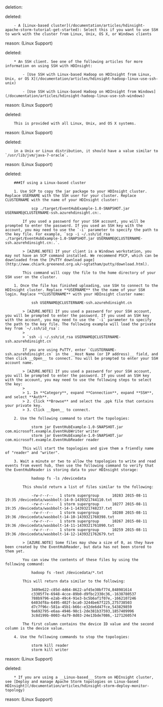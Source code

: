 deletion:

deleted:

		- A [Linux-based cluster](/documentation/articles/hdinsight-apache-storm-tutorial-get-started): Select this if you want to use SSH to work with the cluster from Linux, Unix, OS X, or Windows clients

reason: (Linux Support)

deleted:

		* An SSH client. See one of the following articles for more information on using SSH with HDInsight:
		
		    - [Use SSH with Linux-based Hadoop on HDInsight from Linux, Unix, or OS X](/documentation/articles/hdinsight-hadoop-linux-use-ssh-unix)
		
		    - [Use SSH with Linux-based Hadoop on HDInsight from Windows](/documentation/articles/hdinsight-hadoop-linux-use-ssh-windows)

reason: (Linux Support)

deleted:

		This is provided with all Linux, Unix, and OS X systems.

reason: (Linux Support)

deleted:

		in a Unix or Linux distribution, it should have a value similar to `/usr/lib/jvm/java-7-oracle`.

reason: (Linux Support)

deleted:

		###If using a Linux-based cluster
		
		1. Use SCP to copy the jar package to your HDInsight cluster. Replace USERNAME with the SSH user for your cluster. Replace CLUSTERNAME with the name of your HDInsight cluster:
		
		        scp ./target/EventHubExample-1.0-SNAPSHOT.jar USERNAME@CLUSTERNAME-ssh.azurehdinsight.cn:.
		
		    If you used a password for your SSH account, you will be prompted to enter the password. If you used an SSH key with the account, you may need to use the `-i` parameter to specify the path to the key file. For example, `scp -i ~/.ssh/id_rsa ./target/EventHubExample-1.0-SNAPSHOT.jar USERNAME@CLUSTERNAME-ssh.azurehdinsight.cn:.`.
		
		    > [AZURE.NOTE] If your client is a Windows workstation, you may not have an SCP command installed. We recommend PSCP, which can be downloaded from the [PuTTY download page](http://www.chiark.greenend.org.uk/~sgtatham/putty/download.html).
		
		    This command will copy the file to the home directory of your SSH user on the cluster.
		
		1. Once the file has finished uploading, use SSH to connect to the HDInsight cluster. Replace **USERNAME** the the name of your SSH login. Replace **CLUSTERNAME** with your HDInsight cluster name:
		
		        ssh USERNAME@CLUSTERNAME-ssh.azurehdinsight.cn
		
		    > [AZURE.NOTE] If you used a password for your SSH account, you will be prompted to enter the password. If you used an SSH key with the account, you may need to use the `-i` parameter to specify the path to the key file. The following example will load the private key from `~/.ssh/id_rsa`:
		    >
		    > `ssh -i ~/.ssh/id_rsa USERNAME@CLUSTERNAME-ssh.azurehdinsight.cn`
		
		    If you are using PuTTY, enter `CLUSTERNAME-ssh.azurehdinsight.cn` in the __Host Name (or IP address)__ field, and then click __Open__ to connect. You will be prompted to enter your SSH account name.
		
		    > [AZURE.NOTE] If you used a password for your SSH account, you will be prompted to enter the password. If you used an SSH key with the account, you may need to use the following steps to select the key:
		    >
		    > 1. In **Category**, expand **Connection**, expand **SSH**, and select **Auth**.
		    > 2. Click **Browse** and select the .ppk file that contains your private key.
		    > 3. Click __Open__ to connect.
		
		2. Use the following command to start the topologies:
		
		        storm jar EventHubExample-1.0-SNAPSHOT.jar com.microsoft.example.EventHubWriter writer
		        storm jar EventHubExample-1.0-SNAPSHOT.jar com.microsoft.example.EventHubReader reader
		
		    This will start the topologies and give them a friendly name of "reader" and "writer".
		
		3. Wait a minute or two to allow the topologies to write and read events from event hub, then use the following command to verify that the EventHubReader is storing data to your HDInsight storage:
		
		        hadoop fs -ls /devicedata
		
		    This should return a list of files similar to the following:
		
		        -rw-r--r--   1 storm supergroup      10283 2015-08-11 19:35 /devicedata/wasbbolt-14-0-1439321744110.txt
		        -rw-r--r--   1 storm supergroup      10277 2015-08-11 19:35 /devicedata/wasbbolt-14-1-1439321748237.txt
		        -rw-r--r--   1 storm supergroup      10280 2015-08-11 19:36 /devicedata/wasbbolt-14-10-1439321760398.txt
		        -rw-r--r--   1 storm supergroup      10267 2015-08-11 19:36 /devicedata/wasbbolt-14-11-1439321761090.txt
		        -rw-r--r--   1 storm supergroup      10259 2015-08-11 19:36 /devicedata/wasbbolt-14-12-1439321762679.txt
		
		    > [AZURE.NOTE] Some files may show a size of 0, as they have been created by the EventHubReader, but data has not been stored to them yet.
		
		    You can view the contents of these files by using the following command:
		
		        hadoop fs -text /devicedata/*.txt
		
		    This will return data similar to the following:
		
		        3409e622-c85d-4d64-8622-af45e30bf774,848981614
		        c3305f7e-6948-4cce-89b0-d9fbc2330c36,-1638780537
		        788b9796-e2ab-49c4-91e3-bc5b6af1f07e,-1662107246
		        6403df8a-6495-402f-bca0-3244be67f225,275738503
		        d7c7f96c-581a-45b1-b66c-e32de6d47fce,543829859
		        9a692795-e6aa-4946-98c1-2de381b37593,1857409996
		        3c8d199b-0003-4a79-8d03-24e13bde7086,-1271260574
		
		    The first column contains the device ID value and the second column is the device value.
		
		4. Use the following commands to stop the topologies:
		
		        storm kill reader
		        storm kill writer

reason: (Linux Support)

deleted:

		* If you are using a __Linux-based__ Storm on HDInsight cluster, see [Deploy and manage Apache Storm topologies on Linux-based HDInsight](/documentation/articles/hdinsight-storm-deploy-monitor-topology)

reason: (Linux Support)

